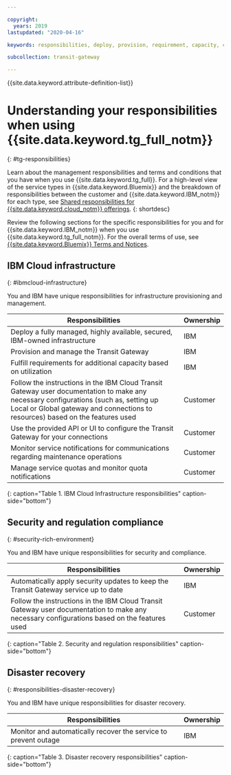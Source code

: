 ```yaml
---

copyright:
  years: 2019
lastupdated: "2020-04-16"

keywords: responsibilities, deploy, provision, requirement, capacity, compliance, regulation

subcollection: transit-gateway

---
```


{{site.data.keyword.attribute-definition-list}}

# Understanding your responsibilities when using {{site.data.keyword.tg_full_notm}}
{: #tg-responsibilities}

Learn about the management responsibilities and terms and conditions that you have when you use {{site.data.keyword.tg_full}}. For a high-level view of the service types in {{site.data.keyword.Bluemix}} and the breakdown of responsibilities between the customer and {{site.data.keyword.IBM_notm}} for each type, see [Shared responsibilities for {{site.data.keyword.cloud_notm}} offerings](/docs/overview?topic=overview-shared-responsibilities).
{: shortdesc}

Review the following sections for the specific responsibilities for you and for {{site.data.keyword.IBM_notm}} when you use {{site.data.keyword.tg_full_notm}}. For the overall terms of use, see [{{site.data.keyword.Bluemix}} Terms and Notices](/docs/overview/terms-of-use?topic=overview-terms).

## IBM Cloud infrastructure
{: #ibmcloud-infrastructure}

You and IBM have unique responsibilities for infrastructure provisioning and management.

| Responsibilities |  Ownership |
|---------------------------|------|
| Deploy a fully managed, highly available, secured, IBM-owned infrastructure | IBM |
| Provision and manage the Transit Gateway | IBM |
| Fulfill requirements for additional capacity based on utilization | IBM |
| Follow the instructions in the IBM Cloud Transit Gateway user documentation to make any necessary configurations (such as, setting up Local or Global gateway and connections to resources) based on the features used | Customer |
| Use the provided API or UI to configure the Transit Gateway for your connections | Customer |
| Monitor service notifications for communications regarding maintenance operations | Customer |
| Manage service quotas and monitor quota notifications  | Customer |
{: caption="Table 1. IBM Cloud Infrastructure responsibilities" caption-side="bottom"}

## Security and regulation compliance
{: #security-rich-environment}

You and IBM have unique responsibilities for security and compliance.

| Responsibilities |  Ownership |
|---------------------------|------|
| Automatically apply security updates to keep the Transit Gateway service up to date | IBM |
| Follow the instructions in the IBM Cloud Transit Gateway user documentation to make any necessary configurations based on the features used | Customer |
{: caption="Table 2. Security and regulation responsibilities" caption-side="bottom"}

## Disaster recovery
{: #responsibilities-disaster-recovery}

You and IBM have unique responsibilities for disaster recovery.

| Responsibilities |  Ownership |
|----------|-----------------------|
| Monitor and automatically recover the service to prevent outage | IBM |
{: caption="Table 3. Disaster recovery responsibilities" caption-side="bottom"}
